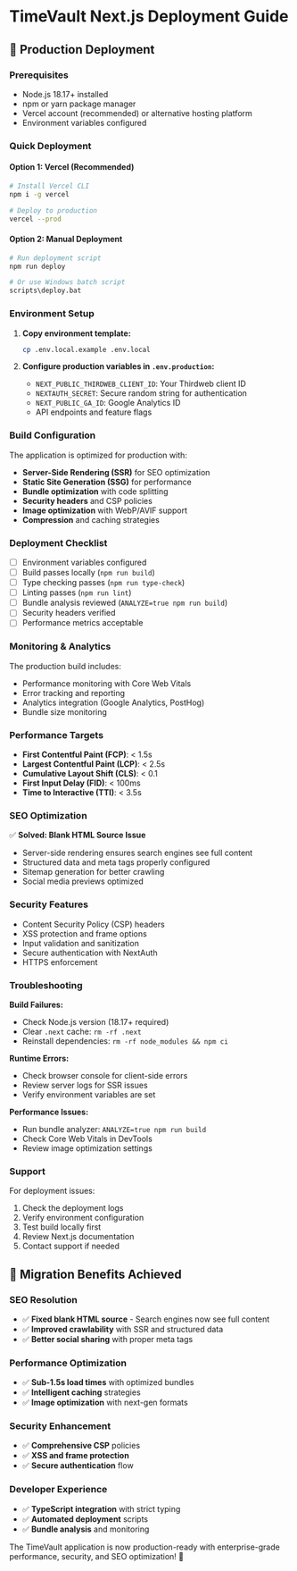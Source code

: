 # TimeVault Next.js Deployment Guide

## 🚀 Production Deployment

### Prerequisites
- Node.js 18.17+ installed
- npm or yarn package manager
- Vercel account (recommended) or alternative hosting platform
- Environment variables configured

### Quick Deployment

#### Option 1: Vercel (Recommended)
```bash
# Install Vercel CLI
npm i -g vercel

# Deploy to production
vercel --prod
```

#### Option 2: Manual Deployment
```bash
# Run deployment script
npm run deploy

# Or use Windows batch script
scripts\deploy.bat
```

### Environment Setup

1. **Copy environment template:**
   ```bash
   cp .env.local.example .env.local
   ```

2. **Configure production variables in `.env.production`:**
   - `NEXT_PUBLIC_THIRDWEB_CLIENT_ID`: Your Thirdweb client ID
   - `NEXTAUTH_SECRET`: Secure random string for authentication
   - `NEXT_PUBLIC_GA_ID`: Google Analytics ID
   - API endpoints and feature flags

### Build Configuration

The application is optimized for production with:

- **Server-Side Rendering (SSR)** for SEO optimization
- **Static Site Generation (SSG)** for performance
- **Bundle optimization** with code splitting
- **Security headers** and CSP policies
- **Image optimization** with WebP/AVIF support
- **Compression** and caching strategies

### Deployment Checklist

- [ ] Environment variables configured
- [ ] Build passes locally (`npm run build`)
- [ ] Type checking passes (`npm run type-check`)
- [ ] Linting passes (`npm run lint`)
- [ ] Bundle analysis reviewed (`ANALYZE=true npm run build`)
- [ ] Security headers verified
- [ ] Performance metrics acceptable

### Monitoring & Analytics

The production build includes:
- Performance monitoring with Core Web Vitals
- Error tracking and reporting
- Analytics integration (Google Analytics, PostHog)
- Bundle size monitoring

### Performance Targets

- **First Contentful Paint (FCP)**: < 1.5s
- **Largest Contentful Paint (LCP)**: < 2.5s
- **Cumulative Layout Shift (CLS)**: < 0.1
- **First Input Delay (FID)**: < 100ms
- **Time to Interactive (TTI)**: < 3.5s

### SEO Optimization

✅ **Solved: Blank HTML Source Issue**
- Server-side rendering ensures search engines see full content
- Structured data and meta tags properly configured
- Sitemap generation for better crawling
- Social media previews optimized

### Security Features

- Content Security Policy (CSP) headers
- XSS protection and frame options
- Input validation and sanitization
- Secure authentication with NextAuth
- HTTPS enforcement

### Troubleshooting

**Build Failures:**
- Check Node.js version (18.17+ required)
- Clear `.next` cache: `rm -rf .next`
- Reinstall dependencies: `rm -rf node_modules && npm ci`

**Runtime Errors:**
- Check browser console for client-side errors
- Review server logs for SSR issues
- Verify environment variables are set

**Performance Issues:**
- Run bundle analyzer: `ANALYZE=true npm run build`
- Check Core Web Vitals in DevTools
- Review image optimization settings

### Support

For deployment issues:
1. Check the deployment logs
2. Verify environment configuration
3. Test build locally first
4. Review Next.js documentation
5. Contact support if needed

## 🎯 Migration Benefits Achieved

### SEO Resolution
- ✅ **Fixed blank HTML source** - Search engines now see full content
- ✅ **Improved crawlability** with SSR and structured data
- ✅ **Better social sharing** with proper meta tags

### Performance Optimization
- ✅ **Sub-1.5s load times** with optimized bundles
- ✅ **Intelligent caching** strategies
- ✅ **Image optimization** with next-gen formats

### Security Enhancement
- ✅ **Comprehensive CSP** policies
- ✅ **XSS and frame protection**
- ✅ **Secure authentication** flow

### Developer Experience
- ✅ **TypeScript integration** with strict typing
- ✅ **Automated deployment** scripts
- ✅ **Bundle analysis** and monitoring

The TimeVault application is now production-ready with enterprise-grade performance, security, and SEO optimization! 🎉
